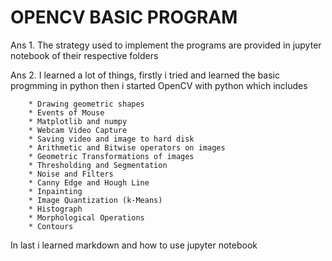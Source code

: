 # OPENCV BASIC PROGRAM

Ans 1. The strategy used to implement the programs are provided in jupyter notebook of their respective folders

Ans 2. I learned a lot of things, firstly i tried and learned the basic progmming in python then i started OpenCV with python which includes

        * Drawing geometric shapes
        * Events of Mouse
        * Matplotlib and numpy
        * Webcam Video Capture
        * Saving video and image to hard disk
        * Arithmetic and Bitwise operators on images
        * Geometric Transformations of images
        * Thresholding and Segmentation
        * Noise and Filters
        * Canny Edge and Hough Line
        * Inpainting
        * Image Quantization (k-Means)
        * Histograph
        * Morphological Operations
        * Contours

In last i learned markdown and how to use jupyter notebook